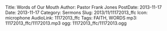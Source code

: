 Title: Words of Our Mouth
Author: Pastor Frank Jones
PostDate: 2013-11-17
Date: 2013-11-17
Category: Sermons
Slug: 2013/11/11172013_ffc
Icon: microphone
AudioLink: 11172013_ffc
Tags: FAITH, WORDS
mp3: 11172013_ffc/11172013.mp3
ogg: 11172013_ffc/11172013.ogg
